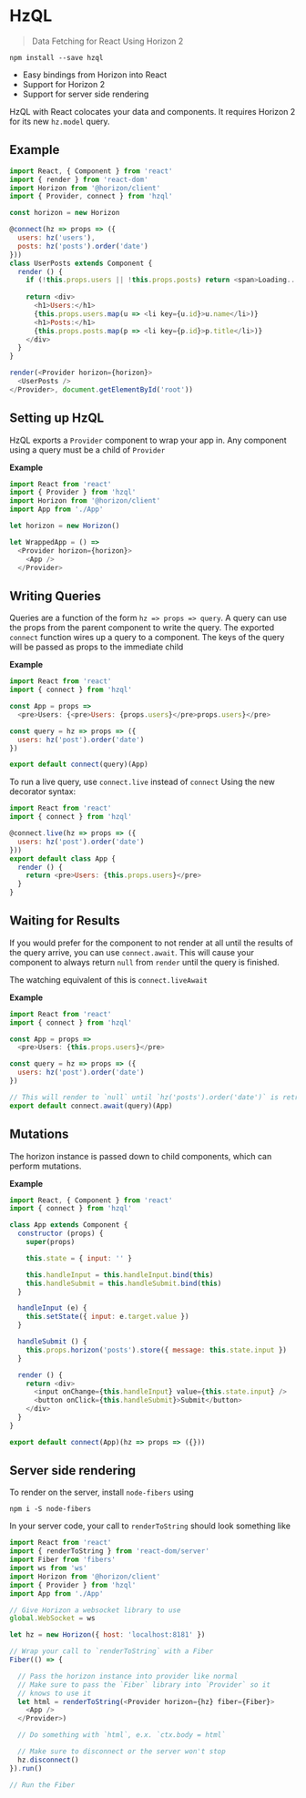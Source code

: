# HzQL

> Data Fetching for React Using Horizon 2

```
npm install --save hzql
```

- Easy bindings from Horizon into React
- Support for Horizon 2
- Support for server side rendering

HzQL with React colocates your data and components. It requires Horizon 2
for its new `hz.model` query.

## Example

```js
import React, { Component } from 'react'
import { render } from 'react-dom'
import Horizon from '@horizon/client'
import { Provider, connect } from 'hzql'

const horizon = new Horizon

@connect(hz => props => ({
  users: hz('users'),
  posts: hz('posts').order('date')
}))
class UserPosts extends Component {
  render () {
    if (!this.props.users || !this.props.posts) return <span>Loading...</span>
    
    return <div>
      <h1>Users:</h1>
      {this.props.users.map(u => <li key={u.id}>u.name</li>)}
      <h1>Posts:</h1>
      {this.props.posts.map(p => <li key={p.id}>p.title</li>)}
    </div>
  }
}

render(<Provider horizon={horizon}>
  <UserPosts />
</Provider>, document.getElementById('root'))
```

## Setting up HzQL

HzQL exports a `Provider` component to wrap your app in.
Any component using a query must be a child of `Provider`

__Example__

```js
import React from 'react'
import { Provider } from 'hzql'
import Horizon from '@horizon/client'
import App from './App'

let horizon = new Horizon()

let WrappedApp = () =>
  <Provider horizon={horizon}>
    <App />
  </Provider>
```

## Writing Queries

Queries are a function of the form `hz => props => query`. A query can use the
props from the parent component to write the query. The exported `connect`
function wires up a query to a component. The keys of the query will be passed
as props to the immediate child

__Example__

```js
import React from 'react'
import { connect } from 'hzql'

const App = props =>
  <pre>Users: {<pre>Users: {props.users}</pre>props.users}</pre>

const query = hz => props => ({
  users: hz('post').order('date')
})

export default connect(query)(App)
```

To run a live query, use `connect.live` instead of `connect`
Using the new decorator syntax:

```js
import React from 'react'
import { connect } from 'hzql'

@connect.live(hz => props => ({
  users: hz('post').order('date')
}))
export default class App {
  render () {
    return <pre>Users: {this.props.users}</pre>
  }
}
```

## Waiting for Results

If you would prefer for the component to not render at all until the results
of the query arrive, you can use `connect.await`. This will cause your
component to always return `null` from `render` until the query is finished.

The watching equivalent of this is `connect.liveAwait`

__Example__

```js
import React from 'react'
import { connect } from 'hzql'

const App = props =>
  <pre>Users: {this.props.users}</pre>

const query = hz => props => ({
  users: hz('post').order('date')
})

// This will render to `null` until `hz('posts').order('date')` is retrieved
export default connect.await(query)(App)
```

## Mutations

The horizon instance is passed down to child components, which can perform
mutations.

__Example__

```js
import React, { Component } from 'react'
import { connect } from 'hzql'

class App extends Component {
  constructor (props) {
    super(props)

    this.state = { input: '' }

    this.handleInput = this.handleInput.bind(this)
    this.handleSubmit = this.handleSubmit.bind(this)
  }

  handleInput (e) {
    this.setState({ input: e.target.value })
  }

  handleSubmit () {
    this.props.horizon('posts').store({ message: this.state.input })
  }

  render () {
    return <div>
      <input onChange={this.handleInput} value={this.state.input} />
      <button onClick={this.handleSubmit}>Submit</button>
    </div>
  }
}

export default connect(App)(hz => props => ({}))
```

## Server side rendering

To render on the server, install `node-fibers` using

```
npm i -S node-fibers
```

In your server code, your call to `renderToString` should look something like

```js
import React from 'react'
import { renderToString } from 'react-dom/server'
import Fiber from 'fibers'
import ws from 'ws'
import Horizon from '@horizon/client'
import { Provider } from 'hzql'
import App from './App'

// Give Horizon a websocket library to use
global.WebSocket = ws

let hz = new Horizon({ host: 'localhost:8181' })

// Wrap your call to `renderToString` with a Fiber
Fiber(() => {

  // Pass the horizon instance into provider like normal
  // Make sure to pass the `Fiber` library into `Provider` so it
  // knows to use it
  let html = renderToString(<Provider horizon={hz} fiber={Fiber}>
    <App />
  </Provider>)

  // Do something with `html`, e.x. `ctx.body = html`

  // Make sure to disconnect or the server won't stop
  hz.disconnect()
}).run()

// Run the Fiber
```

